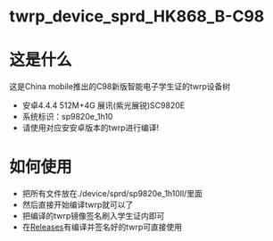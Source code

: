 # twrp_device_sprd_HK868_B-C98
# 这是什么
这是China mobile推出的C98新版智能电子学生证的twrp设备树
* 安卓4.4.4 512M+4G 展讯(紫光展锐)SC9820E
* 系统标识：sp9820e_1h10
* 请使用对应安安卓版本的twrp进行编译!
# 如何使用
* 把所有文件放在./device/sprd/sp9820e_1h10ll/里面
*  然后直接开始编译twrp就可以了
*  把编译的twrp镜像签名刷入学生证内即可
*  在[Releases](https://github.com/hxzbaka/twrp_device_sprd_HK868_B-C98/releases/tag/build)有编译并签名好的twrp可直接使用
